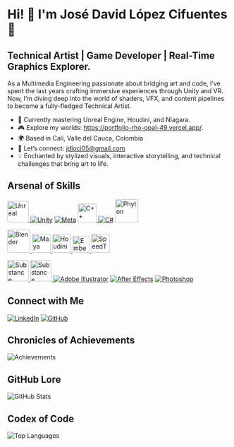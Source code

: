 # Hi! 👋 I'm José David López Cifuentes 👾

## Technical Artist | Game Developer | Real-Time Graphics Explorer.

As a Multimedia Engineering passionate about bridging art and code, I’ve spent the last years crafting immersive experiences through Unity and VR. Now, I’m diving deep into the world of shaders, VFX, and content pipelines to become a fully-fledged Technical Artist.

- 🌟 Currently mastering Unreal Engine, Houdini, and Niagara.  
- 🎮 Explore my worlds: https://portfolio-rho-opal-49.vercel.app/.
- 🌍 Based in Cali, Valle del Cauca, Colombia 
- 💌 Let’s connect: jdloci05@gmail.com  
- 💡 Enchanted by stylized visuals, interactive storytelling, and technical challenges that bring art to life.  

## Arsenal of Skills
<a href="https://www.unrealengine.com/"><img src="https://github.com/user-attachments/assets/4e098f12-8f03-4170-a4c1-f5ec0c2c9196" width="48" alt="Unreal" /> </a>
[![Unity](https://github.com/Jdloci05/Jdloci05/assets/78886868/bf304fa6-bfef-45c1-8676-00e1ab2db734)](https://unity.com/)
[![Meta](https://github.com/Jdloci05/Jdloci05/assets/78886868/fc582a48-451d-4f50-a1bd-8a5a3f426755)](https://www.meta.com/)
<a href="https://visualstudio.microsoft.com/es/vs/features/cplusplus/"><img src="https://github.com/user-attachments/assets/28eb5809-05db-401c-b9f2-053746078320" width="42" alt="C++" /> </a>
[![C#](https://github.com/Jdloci05/Jdloci05/assets/78886868/bab5d1ea-b1d7-4cc9-aa32-9bbd20d4e505)](https://docs.microsoft.com/en-us/dotnet/csharp/)
<a href="https://www.python.org/community/logos/"><img src="https://github.com/user-attachments/assets/a37f3b25-b2f4-471f-9d61-a51b91afc89f" width="52" alt="Phyton" /> </a>

<a href="https://www.blender.org/"><img src="https://github.com/user-attachments/assets/9f304067-9f06-4a12-9a71-967d693a15ed" width="52" alt="Blender" /> </a>
<a href="https://www.autodesk.com/latam/products/maya/overview"><img src="https://github.com/user-attachments/assets/2f62932f-70f4-4a22-a964-6337aac02a23" width="42" alt="Maya" /> </a>
<a href="https://www.sidefx.com/"><img src="https://github.com/user-attachments/assets/65e0edd2-0fa7-4de3-b8f7-f5310fb4d47d" width="42" alt="Houdini" /> </a>
<a href="https://jangafx.com/software/embergen"><img src="https://github.com/user-attachments/assets/65e86ba9-7512-452e-b38b-5d3d1b1147b5" width="38" alt="Embergen" /> </a>
<a href="https://store.speedtree.com/"><img src="https://github.com/user-attachments/assets/6e1bf643-3203-41c2-a962-998fa4f4cec9" width="42" alt="SpeedTree" /> </a>

<a href="https://www.adobe.com/co/products/substance3d/apps/designer.html"><img src="https://github.com/user-attachments/assets/414587bf-5d88-43f2-a84f-2c5a5c536cd3" width="48" alt="Substance Designer" /> </a>
<a href="https://www.adobe.com/products/substance3d/apps/painter.html"><img src="https://github.com/user-attachments/assets/340c979f-fc72-445d-82c7-1a557253a76f" width="48" alt="Substance Painter" /> </a>
[![Adobe Illustrator](https://github.com/Jdloci05/Jdloci05/assets/78886868/f5fb7284-402d-4d03-ab0d-2831c2476540)](https://www.adobe.com/products/illustrator.html)
[![After Effects](https://github.com/Jdloci05/Jdloci05/assets/78886868/d1425bfc-7a15-45b7-9022-e20065ede5c3)](https://www.adobe.com/products/aftereffects.html)
[![Photoshop](https://github.com/Jdloci05/Jdloci05/assets/78886868/9f70a5d7-d628-4f46-b45f-3035e6974cec)](https://www.adobe.com/products/photoshop.html)

## Connect with Me
[![LinkedIn](https://github.com/Jdloci05/Jdloci05/assets/78886868/e8512e27-40a4-4701-b78a-984493737d45)](https://www.linkedin.com/in/jose-lopez-490166172/)
[![GitHub](https://github.com/Jdloci05/Jdloci05/assets/78886868/2a1669ea-6018-428a-be59-42d6329182ac)](https://github.com/Jdloci05)

## Chronicles of Achievements
<!-- Custom Badges -->
![Achievements](https://github-readme-streak-stats.herokuapp.com/?user=Jdloci05&stroke=ffffff&background=1c1917&ring=0891b2&fire=0891b2&currStreakNum=ffffff&currStreakLabel=0891b2&sideNums=ffffff&sideLabels=ffffff&dates=ffffff&hide_border=true)

## GitHub Lore
![GitHub Stats](https://github-readme-stats.vercel.app/api?username=Jdloci05&show_icons=true&hide=&count_private=true&title_color=0891b2&text_color=ffffff&icon_color=0891b2&bg_color=1c1917&hide_border=true&show_icons=true)

## Codex of Code
![Top Languages](https://github-readme-stats.vercel.app/api/top-langs/?username=Jdloci05&layout=compact&title_color=0891b2&text_color=ffffff&icon_color=0891b2&bg_color=1c1917&hide_border=true&show_icons=true)

